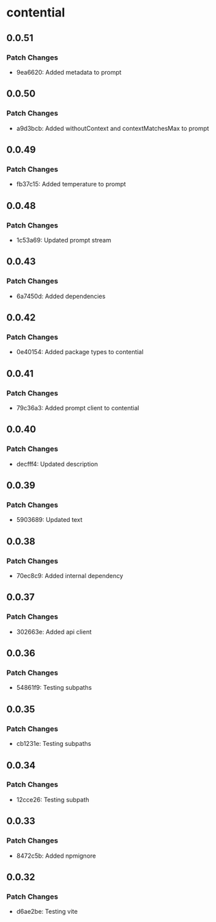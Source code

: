 # contential

## 0.0.51

### Patch Changes

- 9ea6620: Added metadata to prompt

## 0.0.50

### Patch Changes

- a9d3bcb: Added withoutContext and contextMatchesMax to prompt

## 0.0.49

### Patch Changes

- fb37c15: Added temperature to prompt

## 0.0.48

### Patch Changes

- 1c53a69: Updated prompt stream

## 0.0.43

### Patch Changes

- 6a7450d: Added dependencies

## 0.0.42

### Patch Changes

- 0e40154: Added package types to contential

## 0.0.41

### Patch Changes

- 79c36a3: Added prompt client to contential

## 0.0.40

### Patch Changes

- decfff4: Updated description

## 0.0.39

### Patch Changes

- 5903689: Updated text

## 0.0.38

### Patch Changes

- 70ec8c9: Added internal dependency

## 0.0.37

### Patch Changes

- 302663e: Added api client

## 0.0.36

### Patch Changes

- 54861f9: Testing subpaths

## 0.0.35

### Patch Changes

- cb1231e: Testing subpaths

## 0.0.34

### Patch Changes

- 12cce26: Testing subpath

## 0.0.33

### Patch Changes

- 8472c5b: Added npmignore

## 0.0.32

### Patch Changes

- d6ae2be: Testing vite
